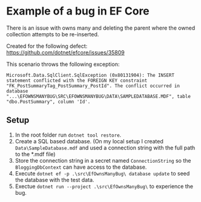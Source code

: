 # Example of a bug in EF Core
There is an issue with owns many and deleting the parent where the owned collection attempts to be re-inserted.

Created for the following defect: https://github.com/dotnet/efcore/issues/35809

This scenario throws the following exception:
```shell
Microsoft.Data.SqlClient.SqlException (0x80131904): The INSERT statement conflicted with the FOREIGN KEY constraint "FK_PostSummaryTag_PostSummary_PostId". The conflict occurred in database "...\EFOWNSMANYBUG\SRC\EFOWNSMANYBUG\DATA\SAMPLEDATABASE.MDF", table "dbo.PostSummary", column 'Id'.
```

## Setup
1. In the root folder run `dotnet tool restore`.
2. Create a SQL based database. (On my local setup I created `Data\SampleDatabase.mdf` and used a connection string with the full path to the \*.mdf file)
3. Store the connection string in a secret named `ConnectionString` so the `BloggingDbContext` can have access to the database.
4. Execute `dotnet ef -p .\src\EfOwnsManyBug\ database update` to seed the database with the test data.
5. Exectue `dotnet run --project .\src\EfOwnsManyBug\` to experience the bug.
